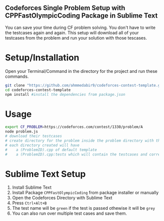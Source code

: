 ## Codeforces Single Problem Setup with CPPFastOlympicCoding Package in Sublime Text

You can save your time during CF problem solving. You don't have to write the testcases again and again. This setup will download all of your testcases from the problem and run your solution with those tescases.

# Setup/Installation

Open your Terminal/Command in the directory for the project and run these commands.

```bash
git clone "https://github.com/ahmmedabir9/codeforces-contest-template.git"
cd codeforces-contest-template
npm install #install the dependencies from package.json
```

# Usage

```bash
export CF_PROBLEM=https://codeforces.com/contest/1330/problem/A
node problem.js
# download their testcases
# create directory for the problem inside the problem directory with the problem ID
# each directory created will have
#    a (ProblemID).cpp of default template
#    a (ProblemID).cpp:tests which will contain the testcases and correct answers
```

# Sublime Text Setup

1. Install Sublime Text
2. Install Package `CPPFastOlympicCoding` from package installer or manually
3. Open the Codeforces Directory with Sublime Text
4. Press `Ctrl+Alt+B`
5. The test name will be `green` if the test is passed othewise it will be `grey`
6. You can also run over multiple test cases and save them.
